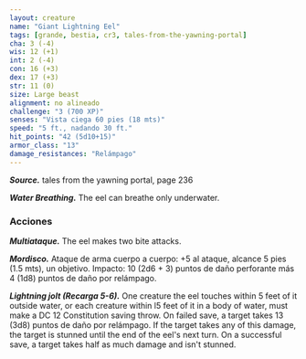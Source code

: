 ```yaml
---
layout: creature
name: "Giant Lightning Eel"
tags: [grande, bestia, cr3, tales-from-the-yawning-portal]
cha: 3 (-4)
wis: 12 (+1)
int: 2 (-4)
con: 16 (+3)
dex: 17 (+3)
str: 11 (0)
size: Large beast
alignment: no alineado
challenge: "3 (700 XP)"
senses: "Vista ciega 60 pies (18 mts)"
speed: "5 ft., nadando 30 ft."
hit_points: "42 (5d10+15)"
armor_class: "13"
damage_resistances: "Relámpago"
---
```


***Source.*** tales from the yawning portal,  page 236

***Water Breathing.*** The eel can breathe only underwater.

### Acciones

***Multiataque.*** The eel makes two bite attacks.

***Mordisco.*** Ataque de arma cuerpo a cuerpo: +5 al ataque, alcance 5 pies (1.5 mts), un objetivo. Impacto: 10 (2d6 + 3) puntos de daño perforante más 4 (1d8) puntos de daño por relámpago.

***Lightning jolt (Recarga 5-6).*** One creature the eel touches within 5 feet of it outside water, or each creature within l5 feet of it in a body of water, must make a DC 12 Constitution saving throw. On failed save, a target takes 13 (3d8) puntos de daño por relámpago. If the target takes any of this damage, the target is stunned until the end of the eel's next turn. On a successful save, a target takes half as much damage and isn't stunned.